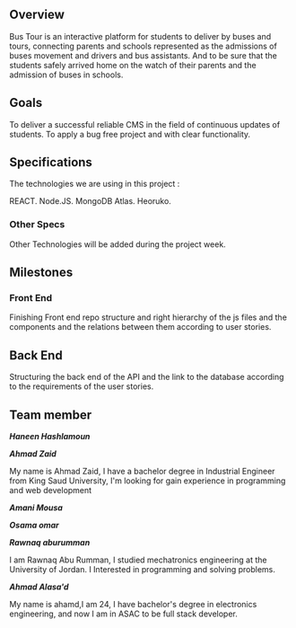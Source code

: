 ## Overview

Bus Tour is an interactive platform for students to deliver by buses and tours, connecting parents and schools represented as the admissions of buses movement and drivers and bus assistants.
And to be sure that the students safely arrived home on the watch of their parents and the admission of buses in schools.

## Goals

To deliver a successful reliable CMS in the field of continuous updates of students.
To apply a bug free project and with clear functionality.

## Specifications

The technologies we are using in this project : 

REACT.
Node.JS.
MongoDB Atlas.
Heoruko.

### Other Specs

Other Technologies will be added during the project week.

## Milestones

### Front End

Finishing Front end repo structure and right hierarchy of the js files and the components and the relations between them according to user stories.

## Back End

Structuring the back end of the API and the link to the database according to the requirements of the user stories.

## Team member

***Haneen Hashlamoun***


***Ahmad Zaid***

My name is Ahmad Zaid, I have a bachelor degree  in Industrial Engineer from King Saud University, I'm looking for gain experience  in programming and web development

***Amani Mousa***

***Osama omar***

***Rawnaq aburumman***  

I am  Rawnaq Abu Rumman, I studied mechatronics engineering at the University of Jordan. I Interested in programming and solving problems.

***Ahmad Alasa'd***

My name is ahamd,I am 24, I have bachelor's degree in electronics engineering, and now I am in ASAC to be full stack developer.